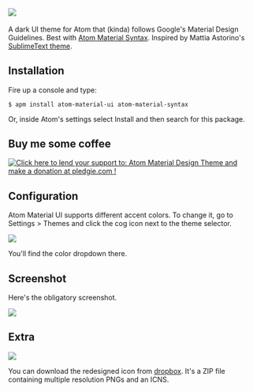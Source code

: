 ![](http://i.imgur.com/7C2H2mw.png)
---

A dark UI theme for Atom that (kinda) follows Google's Material Design Guidelines. Best with [Atom Material Syntax](https://github.com/silvestreh/atom-material-syntax). Inspired by Mattia Astorino's [SublimeText theme](https://github.com/equinusocio/material-theme).

## Installation

Fire up a console and type:

`$ apm install atom-material-ui atom-material-syntax`

Or, inside Atom's settings select Install and then search for this package.

## Buy me some coffee

<a href='https://pledgie.com/campaigns/29552'><img alt='Click here to lend your support to: Atom Material Design Theme and make a donation at pledgie.com !' src='https://pledgie.com/campaigns/29552.png?skin_name=chrome' border='0' ></a>

## Configuration

Atom Material UI supports different accent colors. To change it, go to Settings > Themes and click the cog icon next to the theme selector.

![](http://i.imgur.com/JB2iA5m.png)

You'll find the color dropdown there.

## Screenshot

Here's the obligatory screenshot.

![](http://i.imgur.com/WxrQLWb.png)

## Extra

![](http://i.imgur.com/0tHORB1.png)

You can download the redesigned icon from [dropbox](https://dl.dropboxusercontent.com/u/115930/Atom-MD-Icon.zip). It's a ZIP file containing multiple resolution PNGs and an ICNS.
